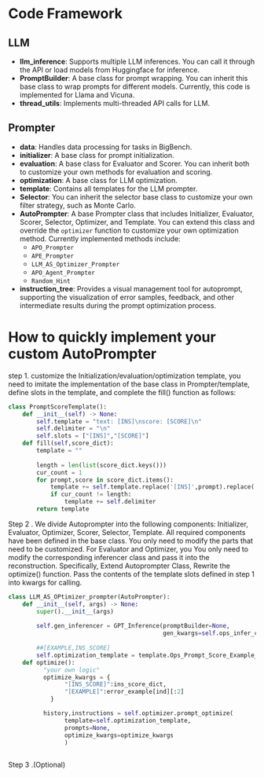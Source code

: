 # Code Framework

## LLM

- **llm_inference**: Supports multiple LLM inferences. You can call it through the API or load models from Huggingface for inference.
- **PromptBuilder**: A base class for prompt wrapping. You can inherit this base class to wrap prompts for different models. Currently, this code is implemented for Llama and Vicuna.
- **thread_utils**: Implements multi-threaded API calls for LLM.

## Prompter

- **data**: Handles data processing for tasks in BigBench.
- **initializer**: A base class for prompt initialization.
- **evaluation**: A base class for Evaluator and Scorer. You can inherit both to customize your own methods for evaluation and scoring.
- **optimization**: A base class for LLM optimization.
- **template**: Contains all templates for the LLM prompter.
- **Selector**: You can inherit the selector base class to customize your own filter strategy, such as Monte Carlo.
- **AutoPrompter**: A base Prompter class that includes Initializer, Evaluator, Scorer, Selector, Optimizer, and Template. You can extend this class and override the `optimizer` function to customize your own optimization method. Currently implemented methods include:
  - `APO_Prompter`
  - `APE_Prompter`
  - `LLM_AS_Optimizer_Prompter`
  - `APO_Agent_Prompter`
  - `Random_Hint`
- **instruction_tree**: Provides a visual management tool for autoprompt, supporting the visualization of error samples, feedback, and other intermediate results during the prompt optimization process.


# How to quickly implement your custom AutoPrompter

step 1. customize the Initialization/evaluation/optimization template, you need to imitate the implementation of the base class in Prompter/template, define slots in the template, and complete the fill() function as follows:
```python
class PromptScoreTemplate():
    def __init__(self) -> None:
        self.template = "text: [INS]\nscore: [SCORE]\n"
        self.delimiter = "\n"
        self.slots = ["[INS]","[SCORE]"]
    def fill(self,score_dict):
        template = ""
        
        length = len(list(score_dict.keys()))
        cur_count = 1
        for prompt,score in score_dict.items():
            template += self.template.replace('[INS]',prompt).replace('[SCORE]',str(int(score*100)))
            if cur_count != length:
                template += self.delimiter
        return template
```

Step 2 . We divide Autoprompter into the following components: Initializer, Evaluator, Optimizer, Scorer, Selector, Template. All required components have been defined in the base class. You only need to modify the parts that need to be customized. For Evaluator and Optimizer, you You only need to modify the corresponding inferencer class and pass it into the reconstruction.
Specifically, Extend Autoprompter Class, Rewrite the optimize() function. Pass the contents of the template slots defined in step 1 into kwargs for calling.

```python
class LLM_AS_OPtimizer_prompter(AutoPrompter):
    def __init__(self, args) -> None:
        super().__init__(args)
        
        self.gen_inferencer = GPT_Inference(promptBuilder=None,
                                            gen_kwargs=self.ops_infer_conf)
        
        ##[EXAMPLE,INS_SCORE]
        self.optimization_template = template.Ops_Prompt_Score_Example_Template()
    def optimize():
          "your own logic"
          optimize_kwargs = {
                "[INS_SCORE]":ins_score_dict,
                "[EXAMPLE]":error_example[ind][:2]
            }

          history,instructions = self.optimizer.prompt_optimize(
                template=self.optimization_template,
                prompts=None,
                optimize_kwargs=optimize_kwargs
                )
  
```
Step 3 .(Optional)




